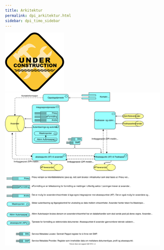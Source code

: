 ```yaml
---
title: Arkitektur
permalink: dpi_arkitektur.html
sidebar: dpi_timo_sidebar
---
```


![](/images/dpi/underarbeide.png)
![DPI arkitekturskisse](/images/dpi/arkitekturskisse_dpi.svg)
